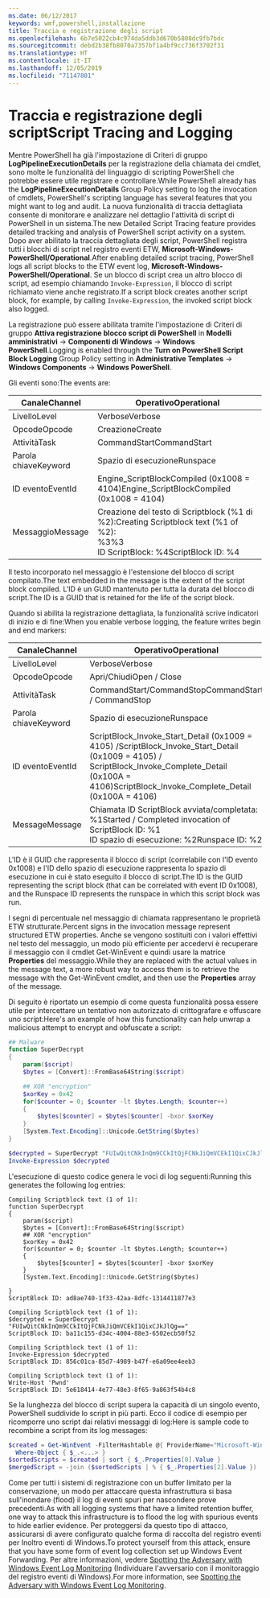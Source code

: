 ```yaml
---
ms.date: 06/12/2017
keywords: wmf,powershell,installazione
title: Traccia e registrazione degli script
ms.openlocfilehash: 6b7e5022cb4c974da5ddb3d670b5808dc9fb7bdc
ms.sourcegitcommit: debd2b38fb8070a7357bf1a4bf9cc736f3702f31
ms.translationtype: HT
ms.contentlocale: it-IT
ms.lasthandoff: 12/05/2019
ms.locfileid: "71147801"
---
```

# <a name="script-tracing-and-logging"></a><span data-ttu-id="90d29-103">Traccia e registrazione degli script</span><span class="sxs-lookup"><span data-stu-id="90d29-103">Script Tracing and Logging</span></span>

<span data-ttu-id="90d29-104">Mentre PowerShell ha già l'impostazione di Criteri di gruppo **LogPipelineExecutionDetails** per la registrazione della chiamata dei cmdlet, sono molte le funzionalità del linguaggio di scripting PowerShell che potrebbe essere utile registrare e controllare.</span><span class="sxs-lookup"><span data-stu-id="90d29-104">While PowerShell already has the **LogPipelineExecutionDetails** Group Policy setting to log the invocation of cmdlets, PowerShell's scripting language has several features that you might want to log and audit.</span></span> <span data-ttu-id="90d29-105">La nuova funzionalità di traccia dettagliata consente di monitorare e analizzare nel dettaglio l'attività di script di PowerShell in un sistema.</span><span class="sxs-lookup"><span data-stu-id="90d29-105">The new Detailed Script Tracing feature provides detailed tracking and analysis of PowerShell script activity on a system.</span></span> <span data-ttu-id="90d29-106">Dopo aver abilitato la traccia dettagliata degli script, PowerShell registra tutti i blocchi di script nel registro eventi ETW, **Microsoft-Windows-PowerShell/Operational**.</span><span class="sxs-lookup"><span data-stu-id="90d29-106">After enabling detailed script tracing, PowerShell logs all script blocks to the ETW event log, **Microsoft-Windows-PowerShell/Operational**.</span></span> <span data-ttu-id="90d29-107">Se un blocco di script crea un altro blocco di script, ad esempio chiamando `Invoke-Expression`, il blocco di script richiamato viene anche registrato.</span><span class="sxs-lookup"><span data-stu-id="90d29-107">If a script block creates another script block, for example, by calling `Invoke-Expression`, the invoked script block also logged.</span></span>

<span data-ttu-id="90d29-108">La registrazione può essere abilitata tramite l'impostazione di Criteri di gruppo **Attiva registrazione blocco script di PowerShell** in **Modelli amministrativi** -> **Componenti di Windows** -> **Windows PowerShell**.</span><span class="sxs-lookup"><span data-stu-id="90d29-108">Logging is enabled through the **Turn on PowerShell Script Block Logging** Group Policy setting in **Administrative Templates** -> **Windows Components** -> **Windows PowerShell**.</span></span>

<span data-ttu-id="90d29-109">Gli eventi sono:</span><span class="sxs-lookup"><span data-stu-id="90d29-109">The events are:</span></span>

| <span data-ttu-id="90d29-110">Canale</span><span class="sxs-lookup"><span data-stu-id="90d29-110">Channel</span></span> |                               <span data-ttu-id="90d29-111">Operativo</span><span class="sxs-lookup"><span data-stu-id="90d29-111">Operational</span></span>                               |
| ------- | ----------------------------------------------------------------------- |
| <span data-ttu-id="90d29-112">Livello</span><span class="sxs-lookup"><span data-stu-id="90d29-112">Level</span></span>   | <span data-ttu-id="90d29-113">Verbose</span><span class="sxs-lookup"><span data-stu-id="90d29-113">Verbose</span></span>                                                                 |
| <span data-ttu-id="90d29-114">Opcode</span><span class="sxs-lookup"><span data-stu-id="90d29-114">Opcode</span></span>  | <span data-ttu-id="90d29-115">Creazione</span><span class="sxs-lookup"><span data-stu-id="90d29-115">Create</span></span>                                                                  |
| <span data-ttu-id="90d29-116">Attività</span><span class="sxs-lookup"><span data-stu-id="90d29-116">Task</span></span>    | <span data-ttu-id="90d29-117">CommandStart</span><span class="sxs-lookup"><span data-stu-id="90d29-117">CommandStart</span></span>                                                            |
| <span data-ttu-id="90d29-118">Parola chiave</span><span class="sxs-lookup"><span data-stu-id="90d29-118">Keyword</span></span> | <span data-ttu-id="90d29-119">Spazio di esecuzione</span><span class="sxs-lookup"><span data-stu-id="90d29-119">Runspace</span></span>                                                                |
| <span data-ttu-id="90d29-120">ID evento</span><span class="sxs-lookup"><span data-stu-id="90d29-120">EventId</span></span> | <span data-ttu-id="90d29-121">Engine_ScriptBlockCompiled (0x1008 = 4104)</span><span class="sxs-lookup"><span data-stu-id="90d29-121">Engine_ScriptBlockCompiled (0x1008 = 4104)</span></span>                              |
| <span data-ttu-id="90d29-122">Messaggio</span><span class="sxs-lookup"><span data-stu-id="90d29-122">Message</span></span> | <span data-ttu-id="90d29-123">Creazione del testo di Scriptblock (%1 di %2):</span><span class="sxs-lookup"><span data-stu-id="90d29-123">Creating Scriptblock text (%1 of %2):</span></span> </br> <span data-ttu-id="90d29-124">%3</span><span class="sxs-lookup"><span data-stu-id="90d29-124">%3</span></span> </br> <span data-ttu-id="90d29-125">ID ScriptBlock: %4</span><span class="sxs-lookup"><span data-stu-id="90d29-125">ScriptBlock ID: %4</span></span> |


<span data-ttu-id="90d29-126">Il testo incorporato nel messaggio è l'estensione del blocco di script compilato.</span><span class="sxs-lookup"><span data-stu-id="90d29-126">The text embedded in the message is the extent of the script block compiled.</span></span> <span data-ttu-id="90d29-127">L'ID è un GUID mantenuto per tutta la durata del blocco di script.</span><span class="sxs-lookup"><span data-stu-id="90d29-127">The ID is a GUID that is retained for the life of the script block.</span></span>

<span data-ttu-id="90d29-128">Quando si abilita la registrazione dettagliata, la funzionalità scrive indicatori di inizio e di fine:</span><span class="sxs-lookup"><span data-stu-id="90d29-128">When you enable verbose logging, the feature writes begin and end markers:</span></span>

| <span data-ttu-id="90d29-129">Canale</span><span class="sxs-lookup"><span data-stu-id="90d29-129">Channel</span></span> |                                 <span data-ttu-id="90d29-130">Operativo</span><span class="sxs-lookup"><span data-stu-id="90d29-130">Operational</span></span>                                |
| ------- | -------------------------------------------------------------------------- |
| <span data-ttu-id="90d29-131">Livello</span><span class="sxs-lookup"><span data-stu-id="90d29-131">Level</span></span>   | <span data-ttu-id="90d29-132">Verbose</span><span class="sxs-lookup"><span data-stu-id="90d29-132">Verbose</span></span>                                                                    |
| <span data-ttu-id="90d29-133">Opcode</span><span class="sxs-lookup"><span data-stu-id="90d29-133">Opcode</span></span>  | <span data-ttu-id="90d29-134">Apri/Chiudi</span><span class="sxs-lookup"><span data-stu-id="90d29-134">Open / Close</span></span>                                                               |
| <span data-ttu-id="90d29-135">Attività</span><span class="sxs-lookup"><span data-stu-id="90d29-135">Task</span></span>    | <span data-ttu-id="90d29-136">CommandStart/CommandStop</span><span class="sxs-lookup"><span data-stu-id="90d29-136">CommandStart / CommandStop</span></span>                                                 |
| <span data-ttu-id="90d29-137">Parola chiave</span><span class="sxs-lookup"><span data-stu-id="90d29-137">Keyword</span></span> | <span data-ttu-id="90d29-138">Spazio di esecuzione</span><span class="sxs-lookup"><span data-stu-id="90d29-138">Runspace</span></span>                                                                   |
| <span data-ttu-id="90d29-139">ID evento</span><span class="sxs-lookup"><span data-stu-id="90d29-139">EventId</span></span> | <span data-ttu-id="90d29-140">ScriptBlock\_Invoke\_Start\_Detail (0x1009 = 4105) /</span><span class="sxs-lookup"><span data-stu-id="90d29-140">ScriptBlock\_Invoke\_Start\_Detail (0x1009 = 4105) /</span></span> </br> <span data-ttu-id="90d29-141">ScriptBlock\_Invoke\_Complete\_Detail (0x100A = 4106)</span><span class="sxs-lookup"><span data-stu-id="90d29-141">ScriptBlock\_Invoke\_Complete\_Detail (0x100A = 4106)</span></span> |
| <span data-ttu-id="90d29-142">Message</span><span class="sxs-lookup"><span data-stu-id="90d29-142">Message</span></span> | <span data-ttu-id="90d29-143">Chiamata ID ScriptBlock avviata/completata: %1</span><span class="sxs-lookup"><span data-stu-id="90d29-143">Started / Completed invocation of ScriptBlock ID: %1</span></span> </br> <span data-ttu-id="90d29-144">ID spazio di esecuzione: %2</span><span class="sxs-lookup"><span data-stu-id="90d29-144">Runspace ID: %2</span></span> |

<span data-ttu-id="90d29-145">L'ID è il GUID che rappresenta il blocco di script (correlabile con l'ID evento 0x1008) e l'ID dello spazio di esecuzione rappresenta lo spazio di esecuzione in cui è stato eseguito il blocco di script.</span><span class="sxs-lookup"><span data-stu-id="90d29-145">The ID is the GUID representing the script block (that can be correlated with event ID 0x1008), and the Runspace ID represents the runspace in which this script block was run.</span></span>

<span data-ttu-id="90d29-146">I segni di percentuale nel messaggio di chiamata rappresentano le proprietà ETW strutturate.</span><span class="sxs-lookup"><span data-stu-id="90d29-146">Percent signs in the invocation message represent structured ETW properties.</span></span> <span data-ttu-id="90d29-147">Anche se vengono sostituiti con i valori effettivi nel testo del messaggio, un modo più efficiente per accedervi è recuperare il messaggio con il cmdlet Get-WinEvent e quindi usare la matrice **Properties** del messaggio.</span><span class="sxs-lookup"><span data-stu-id="90d29-147">While they are replaced with the actual values in the message text, a more robust way to access them is to retrieve the message with the Get-WinEvent cmdlet, and then use the **Properties** array of the message.</span></span>

<span data-ttu-id="90d29-148">Di seguito è riportato un esempio di come questa funzionalità possa essere utile per intercettare un tentativo non autorizzato di crittografare e offuscare uno script:</span><span class="sxs-lookup"><span data-stu-id="90d29-148">Here's an example of how this functionality can help unwrap a malicious attempt to encrypt and obfuscate a script:</span></span>

```powershell
## Malware
function SuperDecrypt
{
    param($script)
    $bytes = [Convert]::FromBase64String($script)

    ## XOR "encryption"
    $xorKey = 0x42
    for($counter = 0; $counter -lt $bytes.Length; $counter++)
    {
        $bytes[$counter] = $bytes[$counter] -bxor $xorKey
    }
    [System.Text.Encoding]::Unicode.GetString($bytes)
}

$decrypted = SuperDecrypt "FUIwQitCNkInQm9CCkItQjFCNkJiQmVCEkI1QixCJkJlQg=="
Invoke-Expression $decrypted
```

<span data-ttu-id="90d29-149">L'esecuzione di questo codice genera le voci di log seguenti:</span><span class="sxs-lookup"><span data-stu-id="90d29-149">Running this generates the following log entries:</span></span>

```Output
Compiling Scriptblock text (1 of 1):
function SuperDecrypt
{
    param($script)
    $bytes = [Convert]::FromBase64String($script)
    ## XOR "encryption"
    $xorKey = 0x42
    for($counter = 0; $counter -lt $bytes.Length; $counter++)
    {
        $bytes[$counter] = $bytes[$counter] -bxor $xorKey
    }
    [System.Text.Encoding]::Unicode.GetString($bytes)

}
ScriptBlock ID: ad8ae740-1f33-42aa-8dfc-1314411877e3

Compiling Scriptblock text (1 of 1):
$decrypted = SuperDecrypt "FUIwQitCNkInQm9CCkItQjFCNkJiQmVCEkI1QixCJkJlQg=="
ScriptBlock ID: ba11c155-d34c-4004-88e3-6502ecb50f52

Compiling Scriptblock text (1 of 1):
Invoke-Expression $decrypted
ScriptBlock ID: 856c01ca-85d7-4989-b47f-e6a09ee4eeb3

Compiling Scriptblock text (1 of 1):
Write-Host 'Pwnd'
ScriptBlock ID: 5e618414-4e77-48e3-8f65-9a863f54b4c8
```

Se la lunghezza del blocco di script supera la capacità di un singolo evento, PowerShell suddivide lo script in più parti. <span data-ttu-id="90d29-151">Ecco il codice di esempio per ricomporre uno script dai relativi messaggi di log:</span><span class="sxs-lookup"><span data-stu-id="90d29-151">Here is sample code to recombine a script from its log messages:</span></span>

```powershell
$created = Get-WinEvent -FilterHashtable @{ ProviderName="Microsoft-Windows-PowerShell"; Id = 4104 } |
  Where-Object { $_.<...> }
$sortedScripts = $created | sort { $_.Properties[0].Value }
$mergedScript = -join ($sortedScripts | % { $_.Properties[2].Value })
```

<span data-ttu-id="90d29-152">Come per tutti i sistemi di registrazione con un buffer limitato per la conservazione, un modo per attaccare questa infrastruttura si basa sull'inondare (flood) il log di eventi spuri per nascondere prove precedenti.</span><span class="sxs-lookup"><span data-stu-id="90d29-152">As with all logging systems that have a limited retention buffer, one way to attack this infrastructure is to flood the log with spurious events to hide earlier evidence.</span></span> <span data-ttu-id="90d29-153">Per proteggersi da questo tipo di attacco, assicurarsi di avere configurato qualche forma di raccolta del registro eventi per Inoltro eventi di Windows.</span><span class="sxs-lookup"><span data-stu-id="90d29-153">To protect yourself from this attack, ensure that you have some form of event log collection set up Windows Event Forwarding.</span></span> <span data-ttu-id="90d29-154">Per altre informazioni, vedere [Spotting the Adversary with Windows Event Log Monitoring](https://apps.nsa.gov/iaarchive/library/reports/spotting-the-adversary-with-windows-event-log-monitoring.cfm) (Individuare l'avversario con il monitoraggio del registro eventi di Windows).</span><span class="sxs-lookup"><span data-stu-id="90d29-154">For more information, see [Spotting the Adversary with Windows Event Log Monitoring](https://apps.nsa.gov/iaarchive/library/reports/spotting-the-adversary-with-windows-event-log-monitoring.cfm).</span></span>